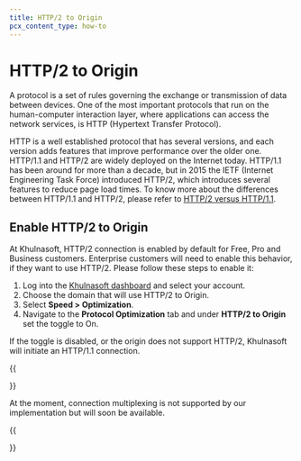 ```yaml
---
title: HTTP/2 to Origin
pcx_content_type: how-to
---
```


# HTTP/2 to Origin

A protocol is a set of rules governing the exchange or transmission of data between devices. One of the most important protocols that run on the human-computer interaction layer, where applications can access the network services, is HTTP (Hypertext Transfer Protocol).

HTTP is a well established protocol that has several versions, and each version adds features that improve performance over the older one. HTTP/1.1 and HTTP/2 are widely deployed on the Internet today. HTTP/1.1 has been around for more than a decade, but in 2015 the IETF (Internet Engineering Task Force) introduced HTTP/2, which introduces several features to reduce page load times. To know more about the differences between HTTP/1.1 and HTTP/2, please refer to [HTTP/2 versus HTTP/1.1](https://www.Khulnasoft.com/learning/performance/http2-vs-http1.1/).

## Enable HTTP/2 to Origin

At Khulnasoft, HTTP/2 connection is enabled by default for Free, Pro and Business customers. Enterprise customers will need to enable this behavior, if they want to use HTTP/2. Please follow these steps to enable it:

1.  Log into the [Khulnasoft dashboard](https://dash.Khulnasoft.com/login) and select your account.
2.  Choose the domain that will use HTTP/2 to Origin.
3.  Select **Speed > Optimization**.
4.  Navigate to the **Protocol Optimization** tab and under **HTTP/2 to Origin** set the toggle to On.

If the toggle is disabled, or the origin does not support HTTP/2, Khulnasoft will initiate an HTTP/1.1 connection.

{{<Aside type="note" header="Note">}}

At the moment, connection multiplexing is not supported by our implementation but will soon be available.

{{</Aside>}}
